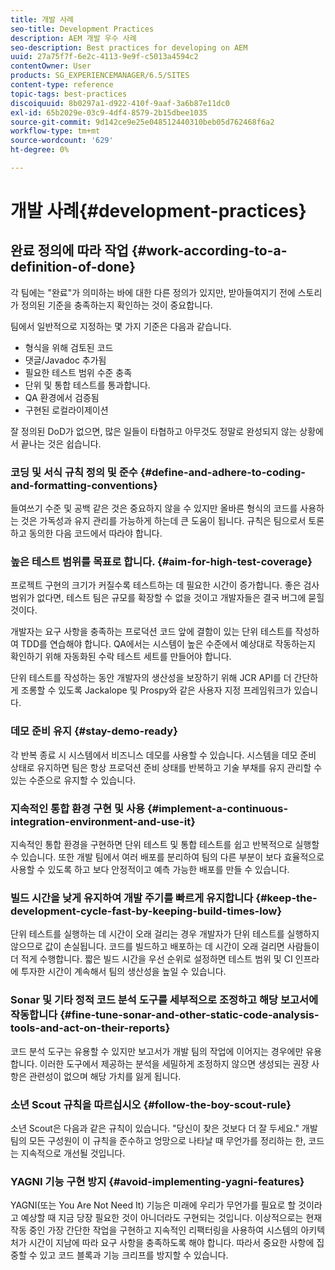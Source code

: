 ```yaml
---
title: 개발 사례
seo-title: Development Practices
description: AEM 개발 우수 사례
seo-description: Best practices for developing on AEM
uuid: 27a75f7f-6e2c-4113-9e9f-c5013a4594c2
contentOwner: User
products: SG_EXPERIENCEMANAGER/6.5/SITES
content-type: reference
topic-tags: best-practices
discoiquuid: 8b0297a1-d922-410f-9aaf-3a6b87e11dc0
exl-id: 65b2029e-03c9-4df4-8579-2b15dbee1035
source-git-commit: 9d142ce9e25e048512440310beb05d762468f6a2
workflow-type: tm+mt
source-wordcount: '629'
ht-degree: 0%

---
```


# 개발 사례{#development-practices}

## 완료 정의에 따라 작업 {#work-according-to-a-definition-of-done}

각 팀에는 &quot;완료&quot;가 의미하는 바에 대한 다른 정의가 있지만, 받아들여지기 전에 스토리가 정의된 기준을 충족하는지 확인하는 것이 중요합니다.

팀에서 일반적으로 지정하는 몇 가지 기준은 다음과 같습니다.

* 형식을 위해 검토된 코드
* 댓글/Javadoc 추가됨
* 필요한 테스트 범위 수준 충족
* 단위 및 통합 테스트를 통과합니다.
* QA 환경에서 검증됨
* 구현된 로컬라이제이션

잘 정의된 DoD가 없으면, 많은 일들이 타협하고 아무것도 정말로 완성되지 않는 상황에서 끝나는 것은 쉽습니다.

### 코딩 및 서식 규칙 정의 및 준수 {#define-and-adhere-to-coding-and-formatting-conventions}

들여쓰기 수준 및 공백 같은 것은 중요하지 않을 수 있지만 올바른 형식의 코드를 사용하는 것은 가독성과 유지 관리를 가능하게 하는데 큰 도움이 됩니다. 규칙은 팀으로서 토론하고 동의한 다음 코드에서 따라야 합니다.

### 높은 테스트 범위를 목표로 합니다.  {#aim-for-high-test-coverage}

프로젝트 구현의 크기가 커질수록 테스트하는 데 필요한 시간이 증가합니다. 좋은 검사 범위가 없다면, 테스트 팀은 규모를 확장할 수 없을 것이고 개발자들은 결국 버그에 묻힐 것이다.

개발자는 요구 사항을 충족하는 프로덕션 코드 앞에 결함이 있는 단위 테스트를 작성하여 TDD를 연습해야 합니다. QA에서는 시스템이 높은 수준에서 예상대로 작동하는지 확인하기 위해 자동화된 수락 테스트 세트를 만들어야 합니다.

단위 테스트를 작성하는 동안 개발자의 생산성을 보장하기 위해 JCR API를 더 간단하게 조롱할 수 있도록 Jackalope 및 Prospy와 같은 사용자 지정 프레임워크가 있습니다.

### 데모 준비 유지 {#stay-demo-ready}

각 반복 종료 시 시스템에서 비즈니스 데모를 사용할 수 있습니다. 시스템을 데모 준비 상태로 유지하면 팀은 항상 프로덕션 준비 상태를 반복하고 기술 부채를 유지 관리할 수 있는 수준으로 유지할 수 있습니다.

### 지속적인 통합 환경 구현 및 사용 {#implement-a-continuous-integration-environment-and-use-it}

지속적인 통합 환경을 구현하면 단위 테스트 및 통합 테스트를 쉽고 반복적으로 실행할 수 있습니다. 또한 개발 팀에서 여러 배포를 분리하여 팀의 다른 부분이 보다 효율적으로 사용할 수 있도록 하고 보다 안정적이고 예측 가능한 배포를 만들 수 있습니다.

### 빌드 시간을 낮게 유지하여 개발 주기를 빠르게 유지합니다 {#keep-the-development-cycle-fast-by-keeping-build-times-low}

단위 테스트를 실행하는 데 시간이 오래 걸리는 경우 개발자가 단위 테스트를 실행하지 않으므로 값이 손실됩니다. 코드를 빌드하고 배포하는 데 시간이 오래 걸리면 사람들이 더 적게 수행합니다. 짧은 빌드 시간을 우선 순위로 설정하면 테스트 범위 및 CI 인프라에 투자한 시간이 계속해서 팀의 생산성을 높일 수 있습니다.

### Sonar 및 기타 정적 코드 분석 도구를 세부적으로 조정하고 해당 보고서에 작동합니다 {#fine-tune-sonar-and-other-static-code-analysis-tools-and-act-on-their-reports}

코드 분석 도구는 유용할 수 있지만 보고서가 개발 팀의 작업에 이어지는 경우에만 유용합니다. 이러한 도구에서 제공하는 분석을 세밀하게 조정하지 않으면 생성되는 권장 사항은 관련성이 없으며 해당 가치를 잃게 됩니다.

### 소년 Scout 규칙을 따르십시오 {#follow-the-boy-scout-rule}

소년 Scout은 다음과 같은 규칙이 있습니다. &quot;당신이 찾은 것보다 더 잘 두세요.&quot; 개발팀의 모든 구성원이 이 규칙을 준수하고 엉망으로 나타날 때 무언가를 정리하는 한, 코드는 지속적으로 개선될 것입니다.

### YAGNI 기능 구현 방지 {#avoid-implementing-yagni-features}

YAGNI(또는 You Are Not Need It) 기능은 미래에 우리가 무언가를 필요로 할 것이라고 예상할 때 지금 당장 필요한 것이 아니더라도 구현되는 것입니다. 이상적으로는 현재 작동 중인 가장 간단한 작업을 구현하고 지속적인 리팩터링을 사용하여 시스템의 아키텍처가 시간이 지남에 따라 요구 사항을 충족하도록 해야 합니다. 따라서 중요한 사항에 집중할 수 있고 코드 블록과 기능 크리프를 방지할 수 있습니다.
